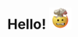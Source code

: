 # Hello! <img src="https://raw.githubusercontent.com/daniknewgarden/daniknewgarden/main/emoji/120x120/boom.gif" style="width: 45px">

<!-- **daniknewgarden/daniknewgarden** is a ✨ _special_ ✨ repository because its `README.md` (this file) appears on your GitHub profile.

Here are some ideas to get you started:

- 🔭 I’m currently working on ...
- 🌱 I’m currently learning ...
- 👯 I’m looking to collaborate on ...
- 🤔 I’m looking for help with ...
- 💬 Ask me about ...
- 📫 How to reach me: ...
- 😄 Pronouns: ...
- ⚡ Fun fact: ... -->
